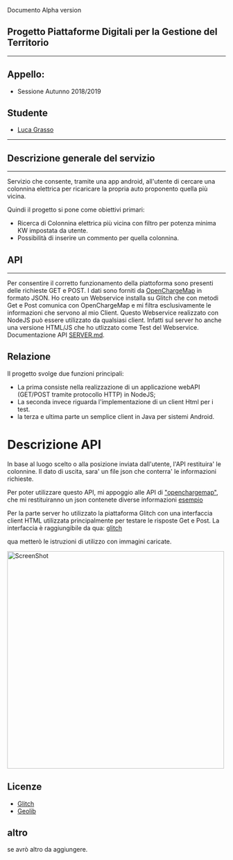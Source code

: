 Documento Alpha version

## Progetto Piattaforme Digitali per la Gestione del Territorio ##
-----------------------------------------------------

## Appello: ##
* Sessione Autunno 2018/2019 

## Studente ##
* [Luca Grasso](https://github.com/LucaGrasso)

-----------------------------------------------------

## Descrizione generale del servizio ##
-----------------------------------------------------
Servizio che consente, tramite una app android, all'utente di cercare una colonnina elettrica per ricaricare
la propria auto proponento quella più vicina.

Quindi il progetto si pone come obiettivi primari:
* Ricerca di Colonnina elettrica più vicina con filtro per potenza minima KW impostata da utente.
* Possibilità di inserire un commento per quella colonnina.

## API ##
-----------------------------------------------------
Per consentire il corretto funzionamento della piattoforma sono presenti delle richieste GET e POST.
I dati sono forniti da [OpenChargeMap](https://openchargemap.org/site) in formato JSON.
Ho creato un Webservice installa su Glitch che con metodi Get e Post comunica con OpenChargeMap e mi filtra
esclusivamente le informazioni che servono al mio Client.
Questo Webservice realizzato con NodeJS può essere utilizzato da qualsiasi client. Infatti sul server ho anche una
versione HTML/JS che ho utlizzato come Test del Webservice.
Documentazione API [SERVER.md](\SERVER.MD).

## Relazione ##

Il progetto svolge due funzioni principali:
* La prima consiste nella realizzazione di un applicazione webAPI (GET/POST tramite protocollo HTTP) in NodeJS;
* La seconda invece riguarda l'implementazione di un client Html per i test.
* la terza e ultima parte un semplice client in Java per sistemi Android.

<h1>Descrizione API </h1>
In base al luogo scelto o alla posizione inviata dall'utente, l'API restituira' le colonnine.
Il dato di uscita, sara' un file json che conterra' le informazioni richieste.

Per poter utilizzare questo API, mi appoggio alle API di ["openchargemap"](https://openchargemap.org/site), che mi
restituiranno un json contenete diverse informazioni [esempio](https://api.openchargemap.io/v3/poi/?latidune=45&longitude=8&maxresults=1)


Per la parte server ho utilizzato la piattaforma Glitch con una interfaccia client HTML utilizzata principalmente
per testare le risposte Get e Post.
La interfaccia è raggiungibile da qua:
[glitch](http://find-ev-charging-stations.glitch.me/)

qua metterò le istruzioni di utilizzo con immagini caricate.

<a><img src='Immagini/cerca.png' height='500' alt='ScreenShot'/></a>


## Licenze ##

- [Glitch](https://glitch.com/legal/)
- [Geolib](https://github.com/manuelbieh/geolib/blob/master/LICENSE)

## altro ##

se avrò altro da aggiungere.
